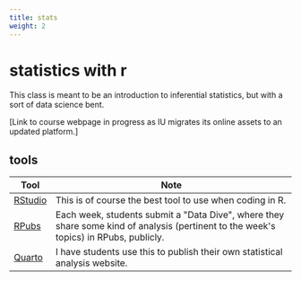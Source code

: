 ```yaml
---
title: stats
weight: 2
---
```


# statistics with r

This class is meant to be an introduction to inferential statistics, but with a sort of data science bent.

\[Link to course webpage in progress as IU migrates its online assets to an updated platform.\]

## tools

Tool | Note
-- | --
[RStudio](https://posit.co/download/rstudio-desktop/) | This is of course the best tool to use when coding in R.
[RPubs](https://rpubs.com/) | Each week, students submit a "Data Dive", where they share some kind of analysis (pertinent to the week's topics) in RPubs, publicly.
[Quarto](https://quarto.org/) | I have students use this to publish their own statistical analysis website.
